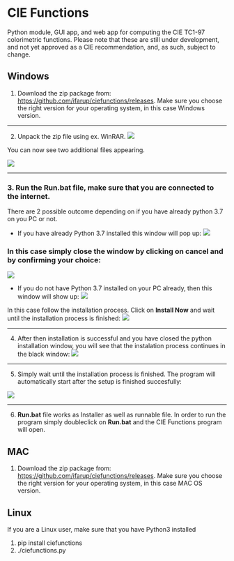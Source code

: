 # CIE Functions

Python module, GUI app, and web app for computing the CIE TC1-97 colorimetric functions. Please note that these are still under development, and not yet approved as a CIE recommendation, and, as such, subject to change.


## Windows

1. Download the zip package from: https://github.com/ifarup/ciefunctions/releases. Make sure you choose the right version for your operating system, in this case Windows version.

***

2. Unpack the zip file using ex. WinRAR.
![](https://imgur.com/3C7lBd7.png)

You can now see two additional files appearing.

![](https://imgur.com/CHSMOiR.png)

***

### 3. Run the **Run.bat** file, make sure that you are connected to the internet.
There are 2 possible outcome depending on if you have already python 3.7 on you PC or not.
*  If you have already Python 3.7 installed this window will pop up:
![](https://imgur.com/GxIZw5k.png)

### In this case simply close the window by clicking on **cancel** and by confirming your choice:
![](https://imgur.com/uD5bp3O.png)

* If you do not have Python 3.7 installed on your PC already, then this window will show up:
![](https://imgur.com/q3btZxx.png)


In this case follow the installation process. Click on **Install Now** and wait until the installation process is finished:
![](https://imgur.com/hgPimnB.png)

***

4. After then installation is successful and you have closed the python installation window, you will see that the instalation process continues in the black window:
![](https://imgur.com/kT73Ntq.png)

***

5. Simply wait until the installation process is finished. The program will automatically start after the setup is finished succesfully:

![](https://imgur.com/5dXSWXr.png)

***

6. **Run.bat** file works as Installer as well as runnable file. In order to run the program simply doubleclick on **Run.bat** and the CIE Functions program will open.
 

## MAC

1. Download the zip package from: https://github.com/ifarup/ciefunctions/releases. Make sure you choose the right version for your operating system, in this case MAC OS version.

## Linux

If you are a Linux user, make sure that you have Python3 installed
1. pip install ciefunctions
2. ./ciefunctions.py
